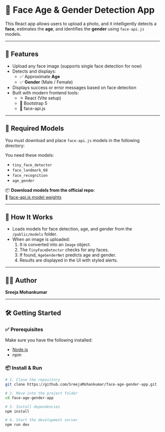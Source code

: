 # 👤 Face Age & Gender Detection App

This React app allows users to upload a photo, and it intelligently detects a **face**, estimates the **age**, and identifies the **gender** using `face-api.js` models.

---

## 🚀 Features

- Upload any face image (supports single face detection for now)
- Detects and displays:
  - ✅ Approximate **Age**
  - ✅ **Gender** (Male / Female)
- Displays success or error messages based on face detection
- Built with modern frontend tools:
  - ⚛️ React (Vite setup)
  - 🎨 Bootstrap 5
  - 🧠 face-api.js

---

## 📁 Required Models

You must download and place `face-api.js` models in the following directory:


You need these models:

- `tiny_face_detector`
- `face_landmark_68`
- `face_recognition`
- `age_gender`

📦 **Download models from the official repo:**  
🔗 [face-api.js model weights](https://github.com/justadudewhohacks/face-api.js/tree/master/weights)

---

## 🧠 How It Works

- Loads models for face detection, age, and gender from the `/public/models` folder.
- When an image is uploaded:
  1. It is converted into an `Image` object.
  2. The `TinyFaceDetector` checks for any faces.
  3. If found, `AgeGenderNet` predicts age and gender.
  4. Results are displayed in the UI with styled alerts.

---

## 👩‍💻 Author

**Sreeja Mohankumar**

---

## 🛠️ Getting Started

### ✅ Prerequisites

Make sure you have the following installed:

- [Node.js](https://nodejs.org/)
- npm

### 📦 Install & Run

```bash
# 1. Clone the repository
git clone https://github.com/SreejaMohankumar/face-age-gender-app.git

# 2. Move into the project folder
cd face-age-gender-app

# 3. Install dependencies
npm install

# 4. Start the development server
npm run dev
